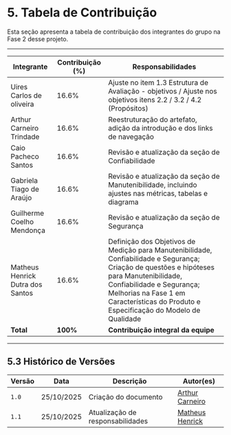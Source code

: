 # 5. Tabela de Contribuição

Esta seção apresenta a tabela de contribuição dos integrantes do grupo na Fase 2 desse projeto.

---

| Integrante | Contribuição (%) | Responsabilidades |
|------------|------------------|-------------------|
| Uires Carlos de oliveira | 16.6% | Ajuste no item 1.3 Estrutura de Avaliação - objetivos / Ajuste nos objetivos itens 2.2 / 3.2 / 4.2 (Propósitos) |
| Arthur Carneiro Trindade | 16.6% | Reestruturação do artefato, adição da introdução e dos links de navegação |
| Caio Pacheco Santos | 16.6% | Revisão e atualização da seção de Confiabilidade |
| Gabriela Tiago de Araújo | 16.6% | Revisão e atualização da seção de Manutenibilidade, incluindo ajustes nas métricas, tabelas e diagrama |
| Guilherme Coelho Mendonça | 16.6% | Revisão e atualização da seção de Segurança |
| Matheus Henrick Dutra dos Santos | 16.6% | Definição dos Objetivos de Medição para Manutenibilidade, Confiabilidade e Segurança; Criação de questões e hipóteses para Manutenibilidade, Confiabilidade e Segurança; Melhorias na Fase 1 em Características do Produto e Especificação do Modelo de Qualidade |
| **Total** | **100%** | **Contribuição integral da equipe** |

---

## 5.3 Histórico de Versões

| Versão | Data | Descrição | Autor(es) |
|--------|------|-----------|-----------|
| `1.0` | 25/10/2025 | Criação do documento | [Arthur Carneiro](https://github.com/trindadea) |
| `1.1` | 25/10/2025 | Atualização de responsabilidades | [Matheus Henrick](https://github.com/MatheusHenrickSantos) |
